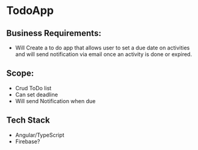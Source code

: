 # TodoApp

## Business Requirements:
- Will Create a to do app that allows user to set a due date on activities and will send notification via email once an activity is done or expired.

## Scope:
- Crud ToDo list
- Can set deadline
- Will send Notification when due

## Tech Stack
- Angular/TypeScript
- Firebase?
